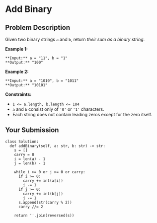 # Add Binary

## Problem Description

Given two binary strings `a` and `b`, return _their sum as a binary string_.



**Example 1:**

    
    
    **Input:** a = "11", b = "1"
    **Output:** "100"
    

**Example 2:**

    
    
    **Input:** a = "1010", b = "1011"
    **Output:** "10101"
    



**Constraints:**

  * `1 <= a.length, b.length <= 104`
  * `a` and `b` consist only of `'0'` or `'1'` characters.
  * Each string does not contain leading zeros except for the zero itself.



## Your Submission

```python3
class Solution:
  def addBinary(self, a: str, b: str) -> str:
    s = []
    carry = 0
    i = len(a) - 1
    j = len(b) - 1

    while i >= 0 or j >= 0 or carry:
      if i >= 0:
        carry += int(a[i])
        i -= 1
      if j >= 0:
        carry += int(b[j])
        j -= 1
      s.append(str(carry % 2))
      carry //= 2

    return ''.join(reversed(s))
```
